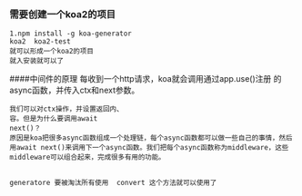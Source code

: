 ### 需要创建一个koa2的项目

    1.npm install -g koa-generator
    koa2  koa2-test 
    就可以形成一个koa2的项目
    就入安装就可以了
    

    
####中间件的原理
    每收到一个http请求，koa就会调用通过app.use()注册
    的async函数，并传入ctx和next参数。
    
    我们可以对ctx操作，并设置返回内、
    容。但是为什么要调用await 
    next()？
    原因是koa把很多async函数组成一个处理链，每个async函数都可以做一些自己的事情，然后用await next()来调用下一个async函数。我们把每个async函数称为middleware，这些middleware可以组合起来，完成很多有用的功能。
    

    generatore 要被淘汰所有使用  convert 这个方法就可以使用了
>
